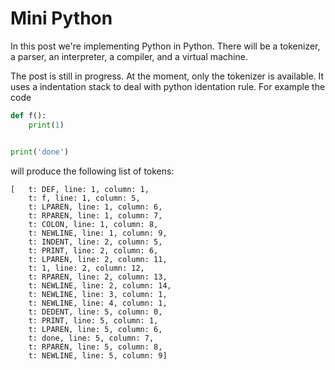 # Mini Python

In this post we're implementing Python in Python. There will be a tokenizer,
a parser, an interpreter, a compiler, and a virtual machine.

The post is still in progress. At the moment, only the tokenizer is available.
It uses a indentation stack to deal with python identation rule. For example
the code

```python
def f():
    print(1)


print('done')
```

will produce the following list of tokens:

```
[   t: DEF, line: 1, column: 1,
    t: f, line: 1, column: 5,
    t: LPAREN, line: 1, column: 6,
    t: RPAREN, line: 1, column: 7,
    t: COLON, line: 1, column: 8,
    t: NEWLINE, line: 1, column: 9,
    t: INDENT, line: 2, column: 5,
    t: PRINT, line: 2, column: 6,
    t: LPAREN, line: 2, column: 11,
    t: 1, line: 2, column: 12,
    t: RPAREN, line: 2, column: 13,
    t: NEWLINE, line: 2, column: 14,
    t: NEWLINE, line: 3, column: 1,
    t: NEWLINE, line: 4, column: 1,
    t: DEDENT, line: 5, column: 0,
    t: PRINT, line: 5, column: 1,
    t: LPAREN, line: 5, column: 6,
    t: done, line: 5, column: 7,
    t: RPAREN, line: 5, column: 8,
    t: NEWLINE, line: 5, column: 9]
```
